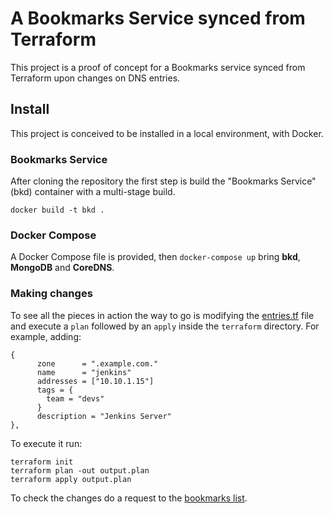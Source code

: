 # A Bookmarks Service synced from Terraform

This project is a proof of concept for a Bookmarks service synced from Terraform upon changes on DNS entries.

## Install

This project is conceived to be installed in a local environment, with Docker.

### Bookmarks Service
After cloning the repository the first step is build the "Bookmarks Service" (bkd) container with a multi-stage build.

```
docker build -t bkd .
```

### Docker Compose
A Docker Compose file is provided, then `docker-compose up` bring **bkd**, **MongoDB** and **CoreDNS**.

### Making changes
To see all the pieces in action the way to go is modifying the [entries.tf](https://github.com/jrhrmsll/bkd/blob/master/terraform/entries.tf) file and execute a `plan` followed by an `apply` inside the `terraform` directory. For example, adding:

```
{
      zone      = ".example.com."
      name      = "jenkins"
      addresses = ["10.10.1.15"]
      tags = {
        team = "devs"
      }
      description = "Jenkins Server"
},
```

To execute it run:

```
terraform init
terraform plan -out output.plan
terraform apply output.plan
```

To check the changes do a request to the [bookmarks list](http://localhost:8080/bookmarks).
